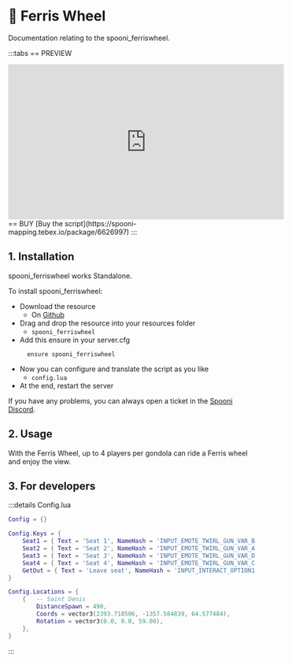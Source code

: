 # 🎡 Ferris Wheel
Documentation relating to the spooni_ferriswheel.

:::tabs
== PREVIEW
<iframe width="560" height="315" src="https://www.youtube.com/embed/HOwISUYeIlM?si=R7PwSeTC8gzfPDqb" frameborder="0" allow="accelerometer; autoplay; clipboard-write; encrypted-media; gyroscope; picture-in-picture; web-share" referrerpolicy="strict-origin-when-cross-origin" allowfullscreen></iframe>
== BUY
[Buy the script](https://spooni-mapping.tebex.io/package/6626997)
:::

## 1. Installation
spooni_ferriswheel works Standalone. 

To install spooni_ferriswheel:
- Download the resource
  - On [Github](https://github.com/Spooni-Development/spooni_ferriswheel)
- Drag and drop the resource into your resources folder
  - `spooni_ferriswheel`
- Add this ensure in your server.cfg
  ```
    ensure spooni_ferriswheel
  ```
- Now you can configure and translate the script as you like
  - `config.lua`
- At the end, restart the server

If you have any problems, you can always open a ticket in the [Spooni Discord](https://discord.gg/spooni).

## 2. Usage
With the Ferris Wheel, up to 4 players per gondola can ride a Ferris wheel and enjoy the view. 

## 3. For developers

:::details Config.lua
```lua
Config = {}

Config.Keys = {
    Seat1 = { Text = 'Seat 1', NameHash = 'INPUT_EMOTE_TWIRL_GUN_VAR_B' },
    Seat2 = { Text = 'Seat 2', NameHash = 'INPUT_EMOTE_TWIRL_GUN_VAR_A' },
    Seat3 = { Text = 'Seat 3', NameHash = 'INPUT_EMOTE_TWIRL_GUN_VAR_D' },
    Seat4 = { Text = 'Seat 4', NameHash = 'INPUT_EMOTE_TWIRL_GUN_VAR_C' },
    GetOut = { Text = 'Leave seat', NameHash = 'INPUT_INTERACT_OPTION1' },
}

Config.Locations = {
    {   -- Saint Denis
        DistanceSpawn = 490,
        Coords = vector3(2393.718506, -1357.584839, 64.577484),
        Rotation = vector3(0.0, 0.0, 59.00),
    },
}
```
:::